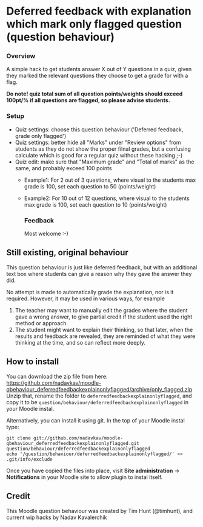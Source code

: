 # Deferred feedback with explanation which mark only flagged question (question behaviour)


### Overview
A simple hack to get students answer X out of Y questions in a quiz, given they marked the relevant questions they choose 
to get a grade for with a flag.

 **Do note! quiz total sum of all question points/weights should exceed 100pt/%
          if all questions are flagged, so please advise students.**

### Setup
* Quiz settings: choose this question behaviour ('Deferred feedback, grade only flagged')
* Quiz settings: better hide all "Marks" under "Review options" from students as they do not show the proper filnal grades, but a confusing calculate which is good for a regular quiz without these hacking ;-)
* Quiz edit: make sure that "Maximum grade" and "Total of marks" as the same, and probably exceed 100 points 
  * Example1: For 2 out of 3 questions, where visual to the students max grade is 100, set each question to 50 (points/weight)
  * Example2: For 10 out of 12 questions, where visual to the students max grade is 100, set each question to 10 (points/weight)

    ### Feedback
    Most welcome :-)

## Still existing, original behaviour

This question behaviour is just like deferred feedback, but with an additional
text box where students can give a reason why they gave the answer they did.

No attempt is made to automatically grade the explanation, nor is it required.
However, it may be used in various ways, for example

1. The teacher may want to manually edit the grades where the student gave a wrong answer, to give partial credit if the student used the right method or approach.
2. The student might want to explain their thinking, so that later, when the results and feedback are revealed, they are reminded of what they were thinking at the time, and so can reflect more deeply.

## How to install

You can download the zip file from here:
https://github.com/nadavkav/moodle-qbehaviour_deferredfeedbackexplainonlyflagged/archive/only_flagged.zip
Unzip that, rename the folder to `deferredfeedbackexplainonlyflagged`, and copy it to be
`question/behaviour/deferredfeedbackexplainonlyflagged` in your Moodle instal.

Alternatively, you can install it using git. In the top of your Moodle instal
type:
```
git clone git://github.com/nadavkav/moodle-qbehaviour_deferredfeedbackexplainonlyflagged.git question/behaviour/deferredfeedbackexplainonlyflagged
echo '/question/behaviour/deferredfeedbackexplainonlyflagged/' >> .git/info/exclude
```

Once you have copied the files into place, visit **Site administration** ->
**Notifications** in your Moodle site to allow plugin to instal itself.

## Credit
This Moodle question behaviour was created by Tim Hunt (@timhunt), and current wip hacks by Nadav Kavalerchik
